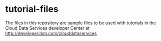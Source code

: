 # tutorial-files
The files in this repository are sample files to be used with tutorials in the Cloud Data Services developer Center at http://developer.ibm.com/clouddataservices
